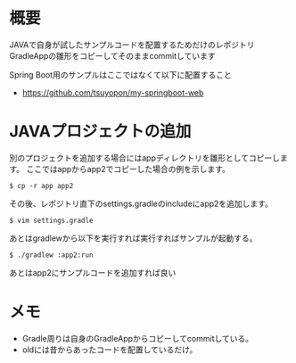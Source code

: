 # 概要
JAVAで自身が試したサンプルコードを配置するためだけのレポジトリ 
GradleAppの雛形をコピーしてそのままcommitしています

Spring Boot用のサンプルはここではなくて以下に配置すること
- https://github.com/tsuyopon/my-springboot-web


# JAVAプロジェクトの追加
別のプロジェクトを追加する場合にはappディレクトリを雛形としてコピーします。
ここではappからapp2でコピーした場合の例を示します。
```
$ cp -r app app2
```

その後、レポジトリ直下のsettings.gradleのincludeにapp2を追加します。
```
$ vim settings.gradle
```

あとはgradlewから以下を実行すれば実行すればサンプルが起動する。
```
$ ./gradlew :app2:run
```

あとはapp2にサンプルコードを追加すれば良い

# メモ
- Gradle周りは自身のGradleAppからコピーしてcommitしている。
- oldには昔からあったコードを配置しているだけ。
